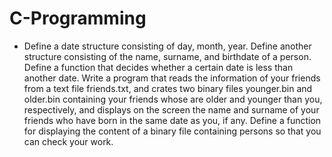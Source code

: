 # C-Programming

- Define a date structure consisting of day, month, year. Define another structure consisting of the name, 
surname, and birthdate of a person. Define a function that decides whether a certain date is less than another 
date. Write a program that reads the information of your friends from a text file friends.txt, and crates two 
binary files younger.bin and older.bin containing your friends whose are older and younger than you, 
respectively, and displays on the screen the name and surname of your friends who have born in the same 
date as you, if any. Define a function for displaying the content of a binary file containing persons so that 
you can check your work.
